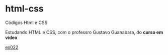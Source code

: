 # html-css
 Códigos Html e CSS

 Estudando HTML e CSS, com o professro Gustavo Guanabara,
do **curso em vídeo**

<a href="exercicios/ex022/fundo01.html">ex022</a>
